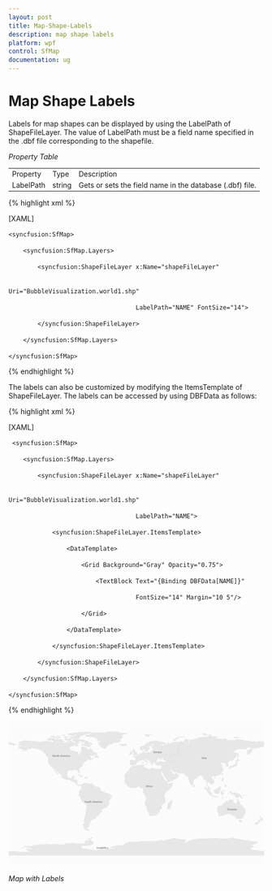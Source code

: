 ```yaml
---
layout: post
title: Map-Shape-Labels
description: map shape labels
platform: wpf
control: SfMap
documentation: ug
---
```


# Map Shape Labels

Labels for map shapes can be displayed by using the LabelPath of ShapeFileLayer. The value of LabelPath must be a field name specified in the .dbf file corresponding to the shapefile. 

_Property Table_

<table>
<tr>
<td>
Property</td><td>
Type</td><td>
Description</td></tr>
<tr>
<td>
LabelPath</td><td>
string</td><td>
Gets or sets the field name in the database (.dbf) file.</td></tr>
</table>

{% highlight xml %}

[XAML]

    <syncfusion:SfMap>

        <syncfusion:SfMap.Layers>

            <syncfusion:ShapeFileLayer x:Name="shapeFileLayer"   

                                       Uri="BubbleVisualization.world1.shp"                                                               

                                       LabelPath="NAME" FontSize="14">

            </syncfusion:ShapeFileLayer>

        </syncfusion:SfMap.Layers>

    </syncfusion:SfMap>  

{% endhighlight %}



The labels can also be customized by modifying the ItemsTemplate of ShapeFileLayer. The labels can be accessed by using DBFData as follows:

{% highlight xml %}

[XAML]

     <syncfusion:SfMap>

        <syncfusion:SfMap.Layers>

            <syncfusion:ShapeFileLayer x:Name="shapeFileLayer" 

                                       Uri="BubbleVisualization.world1.shp"

                                       LabelPath="NAME">

                <syncfusion:ShapeFileLayer.ItemsTemplate>

                    <DataTemplate>

                        <Grid Background="Gray" Opacity="0.75">

                            <TextBlock Text="{Binding DBFData[NAME]}"

                                       FontSize="14" Margin="10 5"/>

                        </Grid>

                    </DataTemplate>

                </syncfusion:ShapeFileLayer.ItemsTemplate>

            </syncfusion:ShapeFileLayer>

        </syncfusion:SfMap.Layers>

    </syncfusion:SfMap> 

{% endhighlight %}



![](Map-Shape-Labels_images/Map-Shape-Labels_img1.png)



_Map with Labels_

